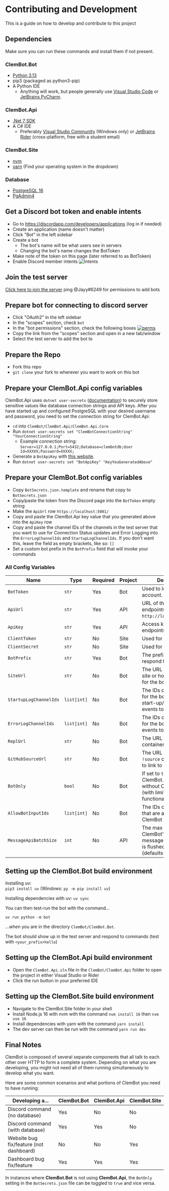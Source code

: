 Contributing and Development
============================
This is a guide on how to develop and contribute to this project

## Dependencies

Make sure you can run these commands and install them if not present.

### ClemBot.Bot

* [Python 3.13](https://www.python.org/downloads/release/python-3130/)
* pip3 (packaged as python3-pip)
* A Python IDE
    * Anything will work, but people generally use [Visual Studio Code](https://code.visualstudio.com/)
      or [JetBrains PyCharm](https://www.jetbrains.com/pycharm/).

### ClemBot.Api

* [.Net 7 SDK](https://dotnet.microsoft.com/download/dotnet/7.0)
* A C# IDE
  * Preferably [Visual Studio Community](https://visualstudio.microsoft.com/) (Windows only)
  or [JetBrains Rider](https://www.jetbrains.com/rider/) (cross-platform, free with a student email)

### ClemBot.Site

* [nvm](https://github.com/nvm-sh/nvm#installing-and-updating)
* [yarn](https://classic.yarnpkg.com/lang/en/docs/install/#windows-stable) (Find your operating system in the
  dropdown)

### Database

* [PostgreSQL 16](https://www.postgresql.org/download/)
* [PgAdmin4](https://www.pgadmin.org/download/)

## Get a Discord bot token and enable intents

* Go to https://discordapp.com/developers/applications (log in if needed)
* Create an application (name doesn't matter)
* Click "Bot" in the left sidebar
* Create a bot
    * The bot's name will be what users see in servers
    * Changing the bot's name changes the BotToken
* Make note of the token on this page (later referred to as BotToken)
* Enable Discord member intents ![Intents](https://i.postimg.cc/hhWy9N7W/Screen-Shot-2020-11-06-at-10-30-25-AM.png)

## Join the test server

[Click here to join the server](https://discord.gg/FACu8k4)
ping @Jayy#6249 for permissions to add bots

## Prepare bot for connecting to discord server

* Click "OAuth2" in the left sidebar
* In the "scopes" section, check `bot`
* In the "bot permissions" section, check the following
  boxes [![perms](https://i.postimg.cc/NFkdvDCY/perms.png)](https://postimg.cc/xNqvKvSF)
* Copy the link from the "scopes" section and open in a new tab/window
* Select the test server to add the bot to

## Prepare the Repo

* Fork this repo
* `git clone` your fork to wherever you want to work on this bot

## Prepare your ClemBot.Api config variables

ClemBot.Api
uses `dotnet user-secrets` ([documentation](https://docs.microsoft.com/en-us/aspnet/core/security/app-secrets?view=aspnetcore-5.0))
to securely store sensitive values like database connection strings and API keys. After you have started up and
configured PostgreSQL with your desired username and password, you need to set the connection string for ClemBot.Api:

* `cd` into `ClemBot/ClemBot.Api/ClemBot.Api.Core`
* Run `dotnet user-secrets set "ClemBotConnectionString" "YourConnectionString"`
    * Example connection string: `Server=127.0.0.1;Port=5432;Database=clembotdb;User Id=XXXXX;Password=XXXXX;`
* Generate a `BotApiKey`
  with [this website](https://www.allkeysgenerator.com/Random/Security-Encryption-Key-Generator.aspx).
* Run `dotnet user-secrets set "BotApiKey" "KeyYouGeneratedAbove"`

## Prepare your ClemBot.Bot config variables

* Copy `BotSecrets.json.template` and rename that copy to `BotSecrets.json`
* Copy/paste the token from the Discord page into the `BotToken` empty string
* Make the `ApiUrl` row `https://localhost:5001/`
* Copy and paste the ClemBot.Api key value that you generated above into the `ApiKey` row
* Copy and paste the channel IDs of the channels in the test server that you want to use for Connection Status updates
  and Error Logging into the `ErrorLogChannelIds` and `StartupLogChannelIds`. If you don't want this, leave the field as
  empty brackets, like so: `[]`
* Set a custom bot prefix in the `BotPrefix` field that will invoke your commands

### All Config Variables

| Name                   | Type        | Required | Project | Description                                                                                                |
|------------------------|-------------|----------|---------|------------------------------------------------------------------------------------------------------------|
| `BotToken`             | `str`       | Yes      | Bot     | Used to log into the bot account.                                                                          |
| `ApiUrl`               | `str`       | Yes      | API     | URL of the API endpoints (defaults to `http://localhost:5001/`)                                            |
| `ApiKey`               | `str`       | Yes      | API     | Access key for the bot endpoints in the API.                                                               |
| `ClientToken`          | `str`       | No       | Site    | Used for the website.                                                                                      |
| `ClientSecret`         | `str`       | No       | Site    | Used for the website.                                                                                      |
| `BotPrefix`            | `str`       | Yes      | Bot     | The prefix your bot will respond to.                                                                       |
| `SiteUrl`              | `str`       | No       | Bot     | The URL of your local site or hosted instance for the bot to link to.                                      |
| `StartupLogChannelIds` | `list[int]` | No       | Bot     | The IDs of the channels for the bot to send start-up/shutdown events to.                                   |
| `ErrorLogChannelIds`   | `list[int]` | No       | Bot     | The IDs of the channels for the bot to send error events to.                                               |
| `ReplUrl`              | `str`       | No       | Bot     | The URL of the Snekbox container.                                                                          |
| `GitHubSourceUrl`      | `str`       | No       | Bot     | The URL that the `!source` command uses to link to source.                                                 |
| `BotOnly`              | `bool`      | No       | Bot     | If set to `true`, ClemBot.Bot operates without ClemBot.Api (with limited functionality).                   |
| `AllowBotInputIds`     | `list[int]` | No       | Bot     | The IDs of Discord bots that are allowed to run ClemBot commands.                                          |
| `MessageApiBatchSize`  | `int`       | No       | API     | The max cache size for ClemBot's internal message catch before it is flushed to the API (defaults to `5`). | 

## Setting up the ClemBot.Bot build environment

Installing uv:  
`pip3 install uv` (Windows: `py -m pip install uv`)

Installing dependencies with uv:
`uv sync`

You can then test-run the bot with the command...

`uv run python -m bot`

...when you are in the directory `ClemBot/ClemBot.Bot`.

The bot should show up in the test server and respond to commands (test with `<your_prefix>hello`)

## Setting up the ClemBot.Api build environment

* Open the `ClemBot.Api.sln` file in the `ClemBot/ClemBot.Api` folder to open the project in either Visual Studio or
  Rider
* Click the run button in your preferred IDE

## Setting up the ClemBot.Site build environment

* Navigate to the ClemBot.Site folder in your shell
* Install Node.js 16 with nvm with the command `nvm install 16` then `nvm use 16`
* Install dependencies with yarn with the command `yarn install`
* The dev server can then be run with the command `yarn run dev`

## Final Notes

ClemBot is composed of several separate components that all talk to each other over HTTP to form a complete system.
Depending on what you are developing, you might not need all of them running simultaneously to develop what you want.

Here are some common scenarios and what portions of ClemBot you need to have running:

| Developing a...                         | ClemBot.Bot | ClemBot.Api | ClemBot.Site |
|-----------------------------------------|-------------|-------------|--------------|
| Discord command (no database)           | Yes         | No          | No           |
| Discord command (with database)         | Yes         | Yes         | No           |
| Website bug fix/feature (not dashboard) | No          | No          | Yes          |
| Dashboard bug fix/feature               | Yes         | Yes         | Yes          |

In instances where **ClemBot.Bot** is not using **ClemBot.Api**, the `BotOnly` setting in the `BotSecrets.json` file can
be toggled to `true` and vice versa.
